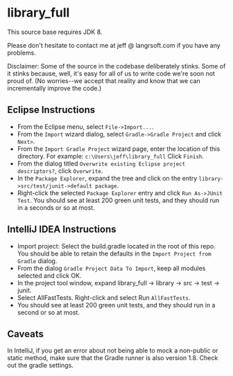 # library_full

This source base requires JDK 8.

Please don't hesitate to contact me at jeff @ langrsoft.com if you have any problems.

Disclaimer: Some of the source in the codebase deliberately stinks. Some of it stinks because, well, it's easy for all of us to write code we're soon not proud of. (No worries--we accept that reality and know that we can incrementally improve the code.)

Eclipse Instructions
---

* From the Eclipse menu, select `File->Import...`.
* From the `Import` wizard dialog, select `Gradle->Gradle Project` and click `Next>`.
* From the `Import Gradle Project` wizard page, enter the location of this directory. For example:
    `c:\Users\jeff\library_full`
  Click `Finish`.
* From the dialog titled `Overwrite existing Eclipse project descriptors?`, click `Overwrite`.
* In the `Package Explorer`, expand the tree and click on the entry `library->src/test/junit->default package`.
* Right-click the selected `Package Explorer` entry and click `Run As->JUnit Test`. You should see at least 200 green unit tests, and they should run in a seconds or so at most.

IntelliJ IDEA Instructions
---

* Import project: Select the build.gradle located in the root of this repo. You should be able to retain the defaults in the `Import Project from Gradle` dialog.
* From the dialog `Gradle Project Data To Import`, keep all modules selected and click OK.
* In the project tool window, expand library_full -> library -> src -> test -> junit.
* Select AllFastTests. Right-click and select Run `AllFastTests`.
* You should see at least 200 green unit tests, and they should run in a second or so at most.

Caveats
---
In IntelliJ, if you get an error about not being able to mock a non-public or static method, make sure that the Gradle runner is also version 1.8. Check out the gradle settings.
